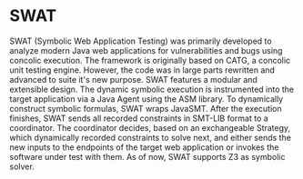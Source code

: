# SWAT

SWAT (Symbolic Web Application Testing) was primarily developed to analyze modern Java web applications for vulnerabilities and bugs using concolic execution. The framework is originally based on CATG, a concolic unit testing engine. However, the code was in large parts rewritten and advanced to suite it's new purpose.
SWAT features a modular and extensible design. The dynamic symbolic execution is instrumented into the target application via a Java Agent using the ASM library. To dynamically construct symbolic formulas, SWAT wraps JavaSMT. After the execution finishes, SWAT sends all recorded constraints in SMT-LIB format to a coordinator. The coordinator decides, based on an exchangeable Strategy, which dynamically recorded constraints to solve next, and either sends the new inputs to the endpoints of the target web application or invokes the software under test with them. As of now, SWAT supports Z3 as symbolic solver.